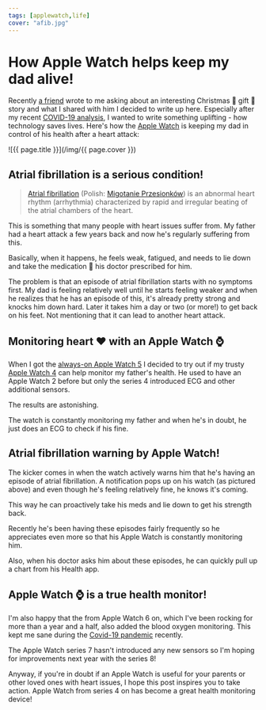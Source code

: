 ```yaml
---
tags: [applewatch,life]
cover: "afib.jpg"
---
```


# How Apple Watch helps keep my dad alive!

Recently [a friend](https://twitter.com/kolaczkrzysztof) wrote to me asking about an interesting Christmas 🎄 gift 🎁 story and what I shared with him I decided to write up here. Especially after my recent [COVID-19 analysis](/john/), I wanted to write  something uplifting - how technology saves lives. Here's how the [Apple Watch](/applewatch) is keeping my dad in control of his health after a heart attack:

<!--More-->

![{{ page.title }}](/img/{{ page.cover }})

## Atrial fibrillation is a serious condition!

> [Atrial fibrillation](https://en.wikipedia.org/wiki/Atrial_fibrillation) (Polish: [Migotanie Przesionków](https://pl.wikipedia.org/wiki/Migotanie_przedsionków)) is an abnormal heart rhythm (arrhythmia) characterized by rapid and irregular beating of the atrial chambers of the heart.

This is something that many people with heart issues suffer from. My father had a heart attack a few years back and now he's regularly suffering from this.

Basically, when it happens, he feels weak, fatigued, and needs to lie down and take the medication 💊 his doctor prescribed for him.

The problem is that an episode of atrial fibrillation starts with no symptoms first. My dad is feeling relatively well until he starts feeling weaker and when he realizes that he has an episode of this, it's already pretty strong and knocks him down hard. Later it takes him a day or two (or more!) to get back on his feet. Not mentioning that it can lead to another heart attack.

## Monitoring heart ❤️ with an Apple Watch ⌚️ 

When I got the [always-on Apple Watch 5](/watch5/) I decided to try out if my trusty [Apple Watch 4](/watch4/) can help monitor my father's health. He used to have an Apple Watch 2 before but only the series 4 introduced ECG and other additional sensors.

The results are astonishing.

The watch is constantly monitoring my father and when he's in doubt, he just does an ECG to check if his fine.

## Atrial fibrillation warning by Apple Watch!

The kicker comes in when the watch actively warns him that he's having an episode of atrial fibrillation. A notification pops up on his watch (as pictured above) and even though he's feeling relatively fine, he knows it's coming.

This way he can proactively take his meds and lie down to get his strength back.

Recently he's been having these episodes fairly frequently so he appreciates even more so that his Apple Watch is constantly monitoring him.

Also, when his doctor asks him about these episodes, he can quickly pull up a chart from his Health app.

## Apple Watch ⌚️ is a true health monitor!

I'm also happy that the from Apple Watch 6 on, which I've been rocking for more than a year and a half, also added the blood oxygen monitoring. This kept me sane during the [Covid-19 pandemic](/covid/) recently.

The Apple Watch series 7 hasn't introduced any new sensors so I'm hoping for improvements next year with the series 8!

Anyway, if you're in doubt if an Apple Watch is useful for your parents or other loved ones with heart issues, I hope this post inspires you to take action. Apple Watch from series 4 on has become a great health monitoring device!

[n]: https://michael.gratis/nozbe
[np]: https://michael.gratis/nozbepersonal